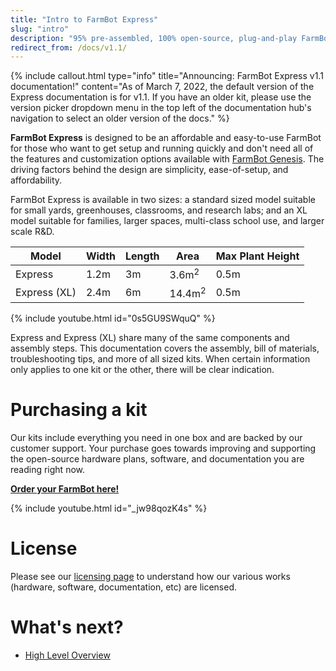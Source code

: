 ```yaml
---
title: "Intro to FarmBot Express"
slug: "intro"
description: "95% pre-assembled, 100% open-source, plug-and-play FarmBot. [Order yours here!](http://buy.farm.bot/)"
redirect_from: /docs/v1.1/
---
```


{%
include callout.html
type="info"
title="Announcing: FarmBot Express v1.1 documentation!"
content="As of March 7, 2022, the default version of the Express documentation is for v1.1. If you have an older kit, please use the version picker dropdown menu in the top left of the documentation hub's navigation to select an older version of the docs."
%}

**FarmBot Express** is designed to be an affordable and easy-to-use FarmBot for those who want to get setup and running quickly and don't need all of the features and customization options available with [FarmBot Genesis](http://genesis.farm.bot). The driving factors behind the design are simplicity, ease-of-setup, and affordability.

FarmBot Express is available in two sizes: a standard sized model suitable for small yards, greenhouses, classrooms, and research labs; and an XL model suitable for families, larger spaces, multi-class school use, and larger scale R&D.

|Model        |Width|Length|Area              |Max Plant Height|
|-------------|-----|------|------------------|----------------|
|Express      |1.2m |3m    |3.6m<sup>2</sup>  |0.5m
|Express (XL) |2.4m |6m    |14.4m<sup>2</sup> |0.5m

{% include youtube.html id="0s5GU9SWquQ" %}

Express and Express (XL) share many of the same components and assembly steps. This documentation covers the assembly, bill of materials, troubleshooting tips, and more of all sized kits. When certain information only applies to one kit or the other, there will be clear indication.

# Purchasing a kit

Our kits include everything you need in one box and are backed by our customer support. Your purchase goes towards improving and supporting the open-source hardware plans, software, and documentation you are reading right now.

**[Order your FarmBot here!](http://buy.farm.bot)**

{% include youtube.html id="_jw98qozK4s" %}

# License

Please see our [licensing page](http://licensing.farm.bot) to understand how our various works (hardware, software, documentation, etc) are licensed.

# What's next?

 * [High Level Overview](intro/high-level-overview.md)
